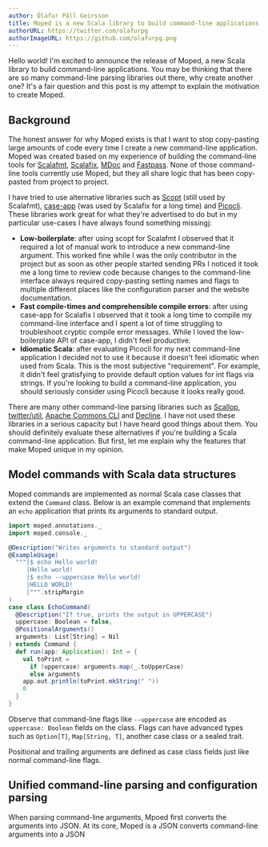 ```yaml
---
author: Ólafur Páll Geirsson
title: Moped is a new Scala library to build command-line applications
authorURL: https://twitter.com/olafurpg
authorImageURL: https://github.com/olafurpg.png
---
```


Hello world! I'm excited to announce the release of Moped, a new Scala library
to build command-line applications. You may be thinking that there are so many
command-line parsing libraries out there, why create another one? It's a fair
question and this post is my attempt to explain the motivation to create Moped.

## Background

The honest answer for why Moped exists is that I want to stop copy-pasting large
amounts of code every time I create a new command-line application. Moped was
created based on my experience of building the command-line tools for
[Scalafmt](https://scalameta.org/scalafmt),
[Scalafix](https://scalacenter.github.io/scalafix),
[MDoc](https://scalameta.org/mdoc) and
[Fastpass](https://github.com/scalameta/fastpass). None of those command-line
tools currently use Moped, but they all share logic that has been copy-pasted
from project to project.

I have tried to use alternative libraries such as
[Scopt](https://github.com/scopt/scopt) (still used by Scalafmt),
[case-app](https://github.com/alexarchambault/case-app) (was used by Scalafix
for a long time) and [Picocli](https://picocli.info/). These libraries work
great for what they're advertised to do but in my particular use-cases I have
always found something missingj:

- **Low-boilerplate**: after using scopt for Scalafmt I observed that it
  required a lot of manual work to introduce a new command-line argument. This
  worked fine while I was the only contributor in the project but as soon as
  other people started sending PRs I noticed it took me a long time to review
  code because changes to the command-line interface always required
  copy-pasting setting names and flags to multiple different places like the
  configuration parser and the website documentation.
- **Fast compile-times and comprehensible compile errors**: after using case-app
  for Scalafix I observed that it took a long time to compile my command-line
  interface and I spent a lot of time struggling to troubleshoot cryptic compile
  error messages. While I loved the low-boilerplate API of case-app, I didn't
  feel productive.
- **Idiomatic Scala**: after evaluating Picocli for my next command-line
  application I decided not to use it because it doesn't feel idiomatic when
  used from Scala. This is the most subjective "requirement". For example, it
  didn't feel gratisfying to provide default option values for int flags via
  strings. If you're looking to build a command-line application, you should
  seriously consider using Picocli because it looks really good.

There are many other command-line parsing libraries such as
[Scallop](https://github.com/scallop/scallop),
[twitter/util](https://github.com/twitter/util),
[Apache Commons CLI](https://commons.apache.org/proper/commons-cli/) and
[Decline](https://github.com/bkirwi/decline). I have not used these libraries in
a serious capacity but I have heard good things about them. You should
definitely evaluate these alternatives if you're building a Scala command-line
application. But first, let me explain why the features that make Moped unique
in my opinion.

## Model commands with Scala data structures

Moped commands are implemented as normal Scala case classes that extend the
`Command` class. Below is an example command that implements an `echo`
application that prints its arguments to standard output.

```scala mdoc
import moped.annotations._
import moped.console._

@Description("Writes arguments to standard output")
@ExampleUsage(
  """|$ echo Hello world!
     |Hello world!
     |$ echo --uppercase Hello world!
     |HELLO WORLD!
     |""".stripMargin
)
case class EchoCommand(
  @Description("If true, prints the output in UPPERCASE")
  uppercase: Boolean = false,
  @PositionalArguments()
  arguments: List[String] = Nil
) extends Command {
  def run(app: Application): Int = {
    val toPrint =
      if (uppercase) arguments.map(_.toUpperCase)
      else arguments
    app.out.println(toPrint.mkString(" "))
    0
  }
}
```

Observe that command-line flags like `--uppercase` are encoded as
`uppercase: Boolean` fields on the class. Flags can have advanced types such as
`Option[T]`, `Map[String, T]`, another case class or a sealed trait.

Positional and trailing arguments are defined as case class fields just like
normal command-line flags.

## Unified command-line parsing and configuration parsing

When parsing command-line arguments, Mpoed first converts the arguments into
JSON. At its core, Moped is a JSON converts command-line arguments into a JSON
